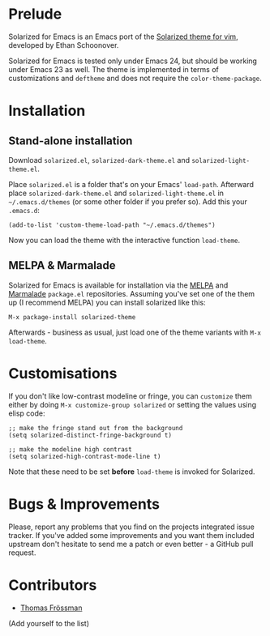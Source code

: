 # Prelude

Solarized for Emacs is an Emacs port of the [Solarized theme for vim](http://ethanschoonover.com/solarized),
developed by Ethan Schoonover.

Solarized for Emacs is tested only under Emacs 24, but should be
working under Emacs 23 as well. The theme is implemented in terms of
customizations and `deftheme` and does not require the
`color-theme-package`.

# Installation

## Stand-alone installation

Download `solarized.el`, `solarized-dark-theme.el` and
`solarized-light-theme.el`.

Place `solarized.el` is a folder that's on your Emacs' `load-path`.
Afterward place `solarized-dark-theme.el` and
`solarized-light-theme.el` in `~/.emacs.d/themes` (or some other
folder if you prefer so). Add this your
`.emacs.d`:

`(add-to-list 'custom-theme-load-path "~/.emacs.d/themes")`

Now you can load the theme with the interactive function `load-theme`.

## MELPA & Marmalade

Solarized for Emacs is available for installation via the
[MELPA](http://melpa.milkbox.net) and
[Marmalade](http://marmalade-repo.org/) `package.el`
repositories. Assuming you've set one of the them up (I recommend
MELPA) you can install solarized like this:

`M-x package-install solarized-theme`

Afterwards - business as usual, just load one of the theme variants
with `M-x load-theme`.

# Customisations

If you don't like low-contrast modeline or fringe, you can `customize` them either by doing `M-x customize-group solarized` or setting the values using elisp code:
```emacs
;; make the fringe stand out from the background
(setq solarized-distinct-fringe-background t)

;; make the modeline high contrast
(setq solarized-high-contrast-mode-line t)
```

Note that these need to be set **before** `load-theme` is invoked for Solarized.

# Bugs & Improvements

Please, report any problems that you find on the projects integrated
issue tracker. If you've added some improvements and you want them
included upstream don't hesitate to send me a patch or even better - a
GitHub pull request.

# Contributors

- [Thomas Frössman](http://t.jossystem.se)

(Add yourself to the list)
